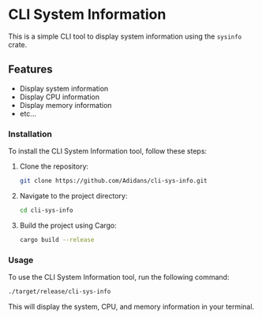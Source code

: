 # CLI System Information

This is a simple CLI tool to display system information using the `sysinfo` crate.

## Features

- Display system information
- Display CPU information
- Display memory information
- etc...

### Installation

To install the CLI System Information tool, follow these steps:

1. Clone the repository:
   ```sh
   git clone https://github.com/Adidans/cli-sys-info.git
   ```
2. Navigate to the project directory:
   ```sh
   cd cli-sys-info
   ```
3. Build the project using Cargo:
   ```sh
   cargo build --release
   ```

### Usage

To use the CLI System Information tool, run the following command:

```sh
./target/release/cli-sys-info
```

This will display the system, CPU, and memory information in your terminal.
